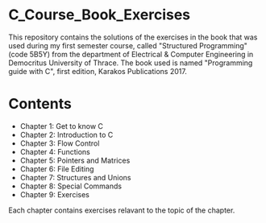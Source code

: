 # C_Course_Book_Exercises
This repository contains the solutions of the exercises in the book that was used during my first semester course, called "Structured Programming" (code 5B5Y) from the department of Electrical &amp; Computer Engineering in Democritus University of Thrace. The book used is named "Programming guide with C", first edition, Karakos Publications 2017.


# Contents

* Chapter 1: Get to know C
* Chapter 2: Introduction to C
* Chapter 3: Flow Control
* Chapter 4: Functions
* Chapter 5: Pointers and Matrices
* Chapter 6: File Editing
* Chapter 7: Structures and Unions
* Chapter 8: Special Commands
* Chapter 9: Exercises

Each chapter contains exercises relavant to the topic of the chapter.
